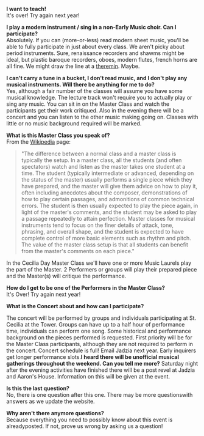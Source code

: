 **I want to teach!**  
It's over! Try again next year!  

**I play a modern instrument / sing in a non-Early Music choir. Can I participate?**  
Absolutely. If you can (more-or-less) read modern sheet music, you'll be able to fully participate in just about every class. We aren't picky about period instruments. Sure, renaissance recorders and shawms might be ideal, but plastic baroque recorders, oboes, modern flutes, french horns are all fine. We might draw the line at a [theremin](http://en.wikipedia.org/wiki/Theremin). Maybe.  

**I can't carry a tune in a bucket, I don't read music, and I don't play any musical instruments. Will there be anything for me to do?**  
Yes, although a fair number of the classes will assume you have some musical knowledge. The lecture track won't require you to actually play or sing any music. You can sit in on the Master Class and watch the participants get their work critiqued. Also in the evening there will be a concert and you can listen to the other music making going on. Classes with little or no music background required will be marked.  

**What is this Master Class you speak of?**  
From the [Wikipedia](http://en.wikipedia.org/wiki/Master_class) page:

> "The difference between a normal class and a master class is typically the setup. In a master class, all the students (and often spectators) watch and listen as the master takes one student at a time. The student (typically intermediate or advanced, depending on the status of the master) usually performs a single piece which they have prepared, and the master will give them advice on how to play it, often including anecdotes about the composer, demonstrations of how to play certain passages, and admonitions of common technical errors. The student is then usually expected to play the piece again, in light of the master's comments, and the student may be asked to play a passage repeatedly to attain perfection. Master classes for musical instruments tend to focus on the finer details of attack, tone, phrasing, and overall shape, and the student is expected to have complete control of more basic elements such as rhythm and pitch. The value of the master class setup is that all students can benefit from the master's comments on each piece."

In the Cecilia Day Master Class we'll have one or more Music Laurels play the part of the Master. 2 Performers or groups will play their prepared piece and the Master(s) will critique the performance.  

**How do I get to be one of the Performers in the Master Class?**  
It's Over! Try again next year!  

**What is the Concert about and how can I participate?**  

The concert will be performed by groups and individuals participating at St. Cecilia at the Tower. Groups can have up to a half hour of performance time, individuals can perform one song. Some historical and performance background on the pieces performed is requested. First priority will be for the Master Class participants, although they are not required to perform in the concert. Concert schedule is full! Email Jadzia next year. Early inquirers get longer performance slots.**I heard there will be unofficial musical gatherings throughout the weekend. Can you tell me more?** Saturday night after the evening activities have finished there will be a post revel at Jadzia and Aaron's House. Information on this will be given at the event.  

**Is this the last question?**  
No, there is one question after this one. There may be more questionswith answers as we update the website.  

**Why aren't there anymore questions?**  
Because everything you need to possibly know about this event is alreadyposted. If not, prove us wrong by asking us a question!
